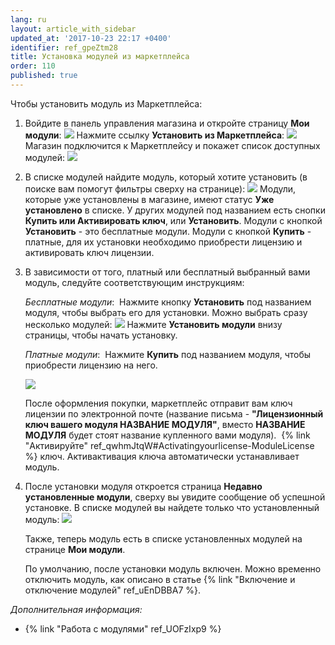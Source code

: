 ```yaml
---
lang: ru
layout: article_with_sidebar
updated_at: '2017-10-23 22:17 +0400'
identifier: ref_gpeZtm28
title: Установка модулей из маркетплейса
order: 110
published: true
---
```

Чтобы установить модуль из Маркетплейса:

1.  Войдите в панель управления магазина и откройте страницу **Мои модули**:
    ![]({{site.baseurl}}/attachments/7503967/8716496.png)
    Нажмите ссылку **Установить из Маркетплейса**:
    ![]({{site.baseurl}}/attachments/7503967/8716498.png)
    Магазин подключится к Маркетплейсу и покажет список доступных модулей:
    ![]({{site.baseurl}}/attachments/7503967/8716499.png)
2.  В списке модулей найдите модуль, который хотите установить (в поиске вам помогут фильтры сверху на странице):
    ![]({{site.baseurl}}/attachments/7503967/8716500.png)
    Модули, которые уже установлены в магазине, имеют статус **Уже установлено** в списке. У других модулей под названием есть снопки **Купить или Активировать ключ**, или **Установить**. Модули с кнопкой **Установить**  - это бесплатные модули. Модули с кнопкой **Купить** - платные, для их установки необходимо приобрести лицензию и активировать ключ лицензии.   
3.  В зависимости от того, платный или бесплатный выбранный вами модуль, следуйте соответствующим инструкциям:

    _Бесплатные модули_: 
    Нажмите кнопку **Установить** под названием модуля, чтобы выбрать его для установки. Можно выбрать сразу несколько модулей:
    ![]({{site.baseurl}}/attachments/7503967/8716501.png)
    Нажмите **Установить модули** внизу страницы, чтобы начать установку. 

    _Платные модули_: 
    Нажмите **Купить** под названием модуля, чтобы приобрести лицензию на него. 

    ![]({{site.baseurl}}/attachments/7503967/8716502.png)

    После оформления покупки, маркетплейс отправит вам ключ лицензии по электронной почте (название письма - **"Лицензионный ключ вашего модуля НАЗВАНИЕ МОДУЛЯ"**, вместо **НАЗВАНИЕ МОДУЛЯ** будет стоят название купленного вами модуля). 
    {% link "Активируйте" ref_qwhmJtqW#Activatingyourlicense-ModuleLicense %} ключ. Активактивация ключа автоматически устанавливает модуль.  

4.  После установки модуля откроется страница **Недавно установленные модули**, сверху вы увидите сообщение об успешной установке. В списке модулей вы найдете только что установленный модуль:
    ![]({{site.baseurl}}/attachments/7503967/7602231.png)

    Также, теперь модуль есть в списке установленных модулей на странице **Мои модули**. 

    По умолчанию, после установки модуль включен. Можно временно отключить модуль, как описано в статье {% link "Включение и отключение модулей" ref_uEnDBBA7 %}.

_Дополнительная информация:_

*   {% link "Работа с модулями" ref_UOFzIxp9 %}
